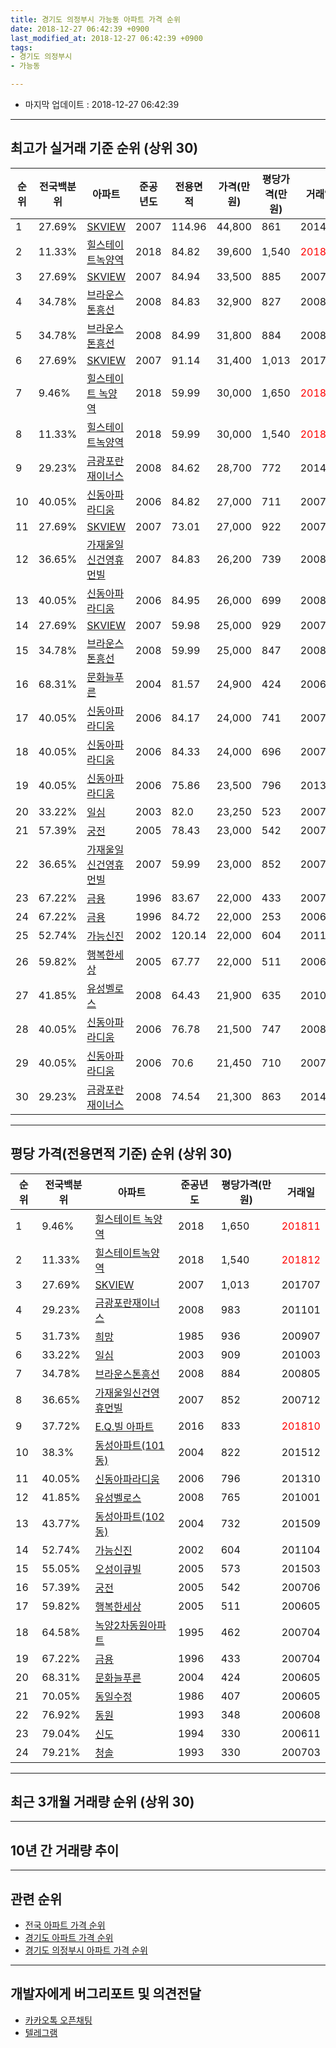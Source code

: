 ```yaml
---
title: 경기도 의정부시 가능동 아파트 가격 순위
date: 2018-12-27 06:42:39 +0900
last_modified_at: 2018-12-27 06:42:39 +0900
tags:
- 경기도 의정부시
- 가능동

---
```


* 마지막 업데이트 : 2018-12-27 06:42:39

---

## 최고가 실거래 기준 순위 (상위 30)


|순위|전국백분위|아파트|준공년도|전용면적|가격(만원)|평당가격(만원)|거래일|
|---|---|---|---|---|---|---|---|
|1|27.69%|[SKVIEW](https://search.naver.com/search.naver?query=%EA%B2%BD%EA%B8%B0%EB%8F%84+%EC%9D%98%EC%A0%95%EB%B6%80%EC%8B%9C+%EA%B0%80%EB%8A%A5%EB%8F%99+SKVIEW)|2007|114.96|44,800|861|201412|
|2|11.33%|[힐스테이트녹양역](https://search.naver.com/search.naver?query=%EA%B2%BD%EA%B8%B0%EB%8F%84+%EC%9D%98%EC%A0%95%EB%B6%80%EC%8B%9C+%EA%B0%80%EB%8A%A5%EB%8F%99+%ED%9E%90%EC%8A%A4%ED%85%8C%EC%9D%B4%ED%8A%B8%EB%85%B9%EC%96%91%EC%97%AD)|2018|84.82|39,600|1,540|<span style="color:red">201812</span>|
|3|27.69%|[SKVIEW](https://search.naver.com/search.naver?query=%EA%B2%BD%EA%B8%B0%EB%8F%84+%EC%9D%98%EC%A0%95%EB%B6%80%EC%8B%9C+%EA%B0%80%EB%8A%A5%EB%8F%99+SKVIEW)|2007|84.94|33,500|885|200707|
|4|34.78%|[브라운스톤흥선](https://search.naver.com/search.naver?query=%EA%B2%BD%EA%B8%B0%EB%8F%84+%EC%9D%98%EC%A0%95%EB%B6%80%EC%8B%9C+%EA%B0%80%EB%8A%A5%EB%8F%99+%EB%B8%8C%EB%9D%BC%EC%9A%B4%EC%8A%A4%ED%86%A4%ED%9D%A5%EC%84%A0)|2008|84.83|32,900|827|200803|
|5|34.78%|[브라운스톤흥선](https://search.naver.com/search.naver?query=%EA%B2%BD%EA%B8%B0%EB%8F%84+%EC%9D%98%EC%A0%95%EB%B6%80%EC%8B%9C+%EA%B0%80%EB%8A%A5%EB%8F%99+%EB%B8%8C%EB%9D%BC%EC%9A%B4%EC%8A%A4%ED%86%A4%ED%9D%A5%EC%84%A0)|2008|84.99|31,800|884|200805|
|6|27.69%|[SKVIEW](https://search.naver.com/search.naver?query=%EA%B2%BD%EA%B8%B0%EB%8F%84+%EC%9D%98%EC%A0%95%EB%B6%80%EC%8B%9C+%EA%B0%80%EB%8A%A5%EB%8F%99+SKVIEW)|2007|91.14|31,400|1,013|201707|
|7|9.46%|[힐스테이트 녹양역](https://search.naver.com/search.naver?query=%EA%B2%BD%EA%B8%B0%EB%8F%84+%EC%9D%98%EC%A0%95%EB%B6%80%EC%8B%9C+%EA%B0%80%EB%8A%A5%EB%8F%99+%ED%9E%90%EC%8A%A4%ED%85%8C%EC%9D%B4%ED%8A%B8+%EB%85%B9%EC%96%91%EC%97%AD)|2018|59.99|30,000|1,650|<span style="color:red">201811</span>|
|8|11.33%|[힐스테이트녹양역](https://search.naver.com/search.naver?query=%EA%B2%BD%EA%B8%B0%EB%8F%84+%EC%9D%98%EC%A0%95%EB%B6%80%EC%8B%9C+%EA%B0%80%EB%8A%A5%EB%8F%99+%ED%9E%90%EC%8A%A4%ED%85%8C%EC%9D%B4%ED%8A%B8%EB%85%B9%EC%96%91%EC%97%AD)|2018|59.99|30,000|1,540|<span style="color:red">201812</span>|
|9|29.23%|[금광포란재이너스](https://search.naver.com/search.naver?query=%EA%B2%BD%EA%B8%B0%EB%8F%84+%EC%9D%98%EC%A0%95%EB%B6%80%EC%8B%9C+%EA%B0%80%EB%8A%A5%EB%8F%99+%EA%B8%88%EA%B4%91%ED%8F%AC%EB%9E%80%EC%9E%AC%EC%9D%B4%EB%84%88%EC%8A%A4)|2008|84.62|28,700|772|201412|
|10|40.05%|[신동아파라디움](https://search.naver.com/search.naver?query=%EA%B2%BD%EA%B8%B0%EB%8F%84+%EC%9D%98%EC%A0%95%EB%B6%80%EC%8B%9C+%EA%B0%80%EB%8A%A5%EB%8F%99+%EC%8B%A0%EB%8F%99%EC%95%84%ED%8C%8C%EB%9D%BC%EB%94%94%EC%9B%80)|2006|84.82|27,000|711|200704|
|11|27.69%|[SKVIEW](https://search.naver.com/search.naver?query=%EA%B2%BD%EA%B8%B0%EB%8F%84+%EC%9D%98%EC%A0%95%EB%B6%80%EC%8B%9C+%EA%B0%80%EB%8A%A5%EB%8F%99+SKVIEW)|2007|73.01|27,000|922|200708|
|12|36.65%|[가재울일신건영휴먼빌](https://search.naver.com/search.naver?query=%EA%B2%BD%EA%B8%B0%EB%8F%84+%EC%9D%98%EC%A0%95%EB%B6%80%EC%8B%9C+%EA%B0%80%EB%8A%A5%EB%8F%99+%EA%B0%80%EC%9E%AC%EC%9A%B8%EC%9D%BC%EC%8B%A0%EA%B1%B4%EC%98%81%ED%9C%B4%EB%A8%BC%EB%B9%8C)|2007|84.83|26,200|739|200802|
|13|40.05%|[신동아파라디움](https://search.naver.com/search.naver?query=%EA%B2%BD%EA%B8%B0%EB%8F%84+%EC%9D%98%EC%A0%95%EB%B6%80%EC%8B%9C+%EA%B0%80%EB%8A%A5%EB%8F%99+%EC%8B%A0%EB%8F%99%EC%95%84%ED%8C%8C%EB%9D%BC%EB%94%94%EC%9B%80)|2006|84.95|26,000|699|200802|
|14|27.69%|[SKVIEW](https://search.naver.com/search.naver?query=%EA%B2%BD%EA%B8%B0%EB%8F%84+%EC%9D%98%EC%A0%95%EB%B6%80%EC%8B%9C+%EA%B0%80%EB%8A%A5%EB%8F%99+SKVIEW)|2007|59.98|25,000|929|200710|
|15|34.78%|[브라운스톤흥선](https://search.naver.com/search.naver?query=%EA%B2%BD%EA%B8%B0%EB%8F%84+%EC%9D%98%EC%A0%95%EB%B6%80%EC%8B%9C+%EA%B0%80%EB%8A%A5%EB%8F%99+%EB%B8%8C%EB%9D%BC%EC%9A%B4%EC%8A%A4%ED%86%A4%ED%9D%A5%EC%84%A0)|2008|59.99|25,000|847|200804|
|16|68.31%|[문화늘푸른](https://search.naver.com/search.naver?query=%EA%B2%BD%EA%B8%B0%EB%8F%84+%EC%9D%98%EC%A0%95%EB%B6%80%EC%8B%9C+%EA%B0%80%EB%8A%A5%EB%8F%99+%EB%AC%B8%ED%99%94%EB%8A%98%ED%91%B8%EB%A5%B8)|2004|81.57|24,900|424|200605|
|17|40.05%|[신동아파라디움](https://search.naver.com/search.naver?query=%EA%B2%BD%EA%B8%B0%EB%8F%84+%EC%9D%98%EC%A0%95%EB%B6%80%EC%8B%9C+%EA%B0%80%EB%8A%A5%EB%8F%99+%EC%8B%A0%EB%8F%99%EC%95%84%ED%8C%8C%EB%9D%BC%EB%94%94%EC%9B%80)|2006|84.17|24,000|741|200704|
|18|40.05%|[신동아파라디움](https://search.naver.com/search.naver?query=%EA%B2%BD%EA%B8%B0%EB%8F%84+%EC%9D%98%EC%A0%95%EB%B6%80%EC%8B%9C+%EA%B0%80%EB%8A%A5%EB%8F%99+%EC%8B%A0%EB%8F%99%EC%95%84%ED%8C%8C%EB%9D%BC%EB%94%94%EC%9B%80)|2006|84.33|24,000|696|200704|
|19|40.05%|[신동아파라디움](https://search.naver.com/search.naver?query=%EA%B2%BD%EA%B8%B0%EB%8F%84+%EC%9D%98%EC%A0%95%EB%B6%80%EC%8B%9C+%EA%B0%80%EB%8A%A5%EB%8F%99+%EC%8B%A0%EB%8F%99%EC%95%84%ED%8C%8C%EB%9D%BC%EB%94%94%EC%9B%80)|2006|75.86|23,500|796|201310|
|20|33.22%|[일심](https://search.naver.com/search.naver?query=%EA%B2%BD%EA%B8%B0%EB%8F%84+%EC%9D%98%EC%A0%95%EB%B6%80%EC%8B%9C+%EA%B0%80%EB%8A%A5%EB%8F%99+%EC%9D%BC%EC%8B%AC)|2003|82.0|23,250|523|200711|
|21|57.39%|[궁전](https://search.naver.com/search.naver?query=%EA%B2%BD%EA%B8%B0%EB%8F%84+%EC%9D%98%EC%A0%95%EB%B6%80%EC%8B%9C+%EA%B0%80%EB%8A%A5%EB%8F%99+%EA%B6%81%EC%A0%84)|2005|78.43|23,000|542|200706|
|22|36.65%|[가재울일신건영휴먼빌](https://search.naver.com/search.naver?query=%EA%B2%BD%EA%B8%B0%EB%8F%84+%EC%9D%98%EC%A0%95%EB%B6%80%EC%8B%9C+%EA%B0%80%EB%8A%A5%EB%8F%99+%EA%B0%80%EC%9E%AC%EC%9A%B8%EC%9D%BC%EC%8B%A0%EA%B1%B4%EC%98%81%ED%9C%B4%EB%A8%BC%EB%B9%8C)|2007|59.99|23,000|852|200712|
|23|67.22%|[금용](https://search.naver.com/search.naver?query=%EA%B2%BD%EA%B8%B0%EB%8F%84+%EC%9D%98%EC%A0%95%EB%B6%80%EC%8B%9C+%EA%B0%80%EB%8A%A5%EB%8F%99+%EA%B8%88%EC%9A%A9)|1996|83.67|22,000|433|200704|
|24|67.22%|[금용](https://search.naver.com/search.naver?query=%EA%B2%BD%EA%B8%B0%EB%8F%84+%EC%9D%98%EC%A0%95%EB%B6%80%EC%8B%9C+%EA%B0%80%EB%8A%A5%EB%8F%99+%EA%B8%88%EC%9A%A9)|1996|84.72|22,000|253|200602|
|25|52.74%|[가능신진](https://search.naver.com/search.naver?query=%EA%B2%BD%EA%B8%B0%EB%8F%84+%EC%9D%98%EC%A0%95%EB%B6%80%EC%8B%9C+%EA%B0%80%EB%8A%A5%EB%8F%99+%EA%B0%80%EB%8A%A5%EC%8B%A0%EC%A7%84)|2002|120.14|22,000|604|201104|
|26|59.82%|[행복한세상](https://search.naver.com/search.naver?query=%EA%B2%BD%EA%B8%B0%EB%8F%84+%EC%9D%98%EC%A0%95%EB%B6%80%EC%8B%9C+%EA%B0%80%EB%8A%A5%EB%8F%99+%ED%96%89%EB%B3%B5%ED%95%9C%EC%84%B8%EC%83%81)|2005|67.77|22,000|511|200605|
|27|41.85%|[유성벨로스](https://search.naver.com/search.naver?query=%EA%B2%BD%EA%B8%B0%EB%8F%84+%EC%9D%98%EC%A0%95%EB%B6%80%EC%8B%9C+%EA%B0%80%EB%8A%A5%EB%8F%99+%EC%9C%A0%EC%84%B1%EB%B2%A8%EB%A1%9C%EC%8A%A4)|2008|64.43|21,900|635|201009|
|28|40.05%|[신동아파라디움](https://search.naver.com/search.naver?query=%EA%B2%BD%EA%B8%B0%EB%8F%84+%EC%9D%98%EC%A0%95%EB%B6%80%EC%8B%9C+%EA%B0%80%EB%8A%A5%EB%8F%99+%EC%8B%A0%EB%8F%99%EC%95%84%ED%8C%8C%EB%9D%BC%EB%94%94%EC%9B%80)|2006|76.78|21,500|747|200803|
|29|40.05%|[신동아파라디움](https://search.naver.com/search.naver?query=%EA%B2%BD%EA%B8%B0%EB%8F%84+%EC%9D%98%EC%A0%95%EB%B6%80%EC%8B%9C+%EA%B0%80%EB%8A%A5%EB%8F%99+%EC%8B%A0%EB%8F%99%EC%95%84%ED%8C%8C%EB%9D%BC%EB%94%94%EC%9B%80)|2006|70.6|21,450|710|200703|
|30|29.23%|[금광포란재이너스](https://search.naver.com/search.naver?query=%EA%B2%BD%EA%B8%B0%EB%8F%84+%EC%9D%98%EC%A0%95%EB%B6%80%EC%8B%9C+%EA%B0%80%EB%8A%A5%EB%8F%99+%EA%B8%88%EA%B4%91%ED%8F%AC%EB%9E%80%EC%9E%AC%EC%9D%B4%EB%84%88%EC%8A%A4)|2008|74.54|21,300|863|201407|


---

## 평당 가격(전용면적 기준) 순위 (상위 30)


|순위|전국백분위|아파트|준공년도|평당가격(만원)|거래일|
|---|---|---|---|---|---|
|1|9.46%|[힐스테이트 녹양역](https://search.naver.com/search.naver?query=%EA%B2%BD%EA%B8%B0%EB%8F%84+%EC%9D%98%EC%A0%95%EB%B6%80%EC%8B%9C+%EA%B0%80%EB%8A%A5%EB%8F%99+%ED%9E%90%EC%8A%A4%ED%85%8C%EC%9D%B4%ED%8A%B8+%EB%85%B9%EC%96%91%EC%97%AD)|2018|1,650|<span style="color:red">201811</span>|
|2|11.33%|[힐스테이트녹양역](https://search.naver.com/search.naver?query=%EA%B2%BD%EA%B8%B0%EB%8F%84+%EC%9D%98%EC%A0%95%EB%B6%80%EC%8B%9C+%EA%B0%80%EB%8A%A5%EB%8F%99+%ED%9E%90%EC%8A%A4%ED%85%8C%EC%9D%B4%ED%8A%B8%EB%85%B9%EC%96%91%EC%97%AD)|2018|1,540|<span style="color:red">201812</span>|
|3|27.69%|[SKVIEW](https://search.naver.com/search.naver?query=%EA%B2%BD%EA%B8%B0%EB%8F%84+%EC%9D%98%EC%A0%95%EB%B6%80%EC%8B%9C+%EA%B0%80%EB%8A%A5%EB%8F%99+SKVIEW)|2007|1,013|201707|
|4|29.23%|[금광포란재이너스](https://search.naver.com/search.naver?query=%EA%B2%BD%EA%B8%B0%EB%8F%84+%EC%9D%98%EC%A0%95%EB%B6%80%EC%8B%9C+%EA%B0%80%EB%8A%A5%EB%8F%99+%EA%B8%88%EA%B4%91%ED%8F%AC%EB%9E%80%EC%9E%AC%EC%9D%B4%EB%84%88%EC%8A%A4)|2008|983|201101|
|5|31.73%|[희망](https://search.naver.com/search.naver?query=%EA%B2%BD%EA%B8%B0%EB%8F%84+%EC%9D%98%EC%A0%95%EB%B6%80%EC%8B%9C+%EA%B0%80%EB%8A%A5%EB%8F%99+%ED%9D%AC%EB%A7%9D)|1985|936|200907|
|6|33.22%|[일심](https://search.naver.com/search.naver?query=%EA%B2%BD%EA%B8%B0%EB%8F%84+%EC%9D%98%EC%A0%95%EB%B6%80%EC%8B%9C+%EA%B0%80%EB%8A%A5%EB%8F%99+%EC%9D%BC%EC%8B%AC)|2003|909|201003|
|7|34.78%|[브라운스톤흥선](https://search.naver.com/search.naver?query=%EA%B2%BD%EA%B8%B0%EB%8F%84+%EC%9D%98%EC%A0%95%EB%B6%80%EC%8B%9C+%EA%B0%80%EB%8A%A5%EB%8F%99+%EB%B8%8C%EB%9D%BC%EC%9A%B4%EC%8A%A4%ED%86%A4%ED%9D%A5%EC%84%A0)|2008|884|200805|
|8|36.65%|[가재울일신건영휴먼빌](https://search.naver.com/search.naver?query=%EA%B2%BD%EA%B8%B0%EB%8F%84+%EC%9D%98%EC%A0%95%EB%B6%80%EC%8B%9C+%EA%B0%80%EB%8A%A5%EB%8F%99+%EA%B0%80%EC%9E%AC%EC%9A%B8%EC%9D%BC%EC%8B%A0%EA%B1%B4%EC%98%81%ED%9C%B4%EB%A8%BC%EB%B9%8C)|2007|852|200712|
|9|37.72%|[E.Q.빌 아파트](https://search.naver.com/search.naver?query=%EA%B2%BD%EA%B8%B0%EB%8F%84+%EC%9D%98%EC%A0%95%EB%B6%80%EC%8B%9C+%EA%B0%80%EB%8A%A5%EB%8F%99+E.Q.%EB%B9%8C+%EC%95%84%ED%8C%8C%ED%8A%B8)|2016|833|<span style="color:red">201810</span>|
|10|38.3%|[동성아파트(101동)](https://search.naver.com/search.naver?query=%EA%B2%BD%EA%B8%B0%EB%8F%84+%EC%9D%98%EC%A0%95%EB%B6%80%EC%8B%9C+%EA%B0%80%EB%8A%A5%EB%8F%99+%EB%8F%99%EC%84%B1%EC%95%84%ED%8C%8C%ED%8A%B8%28101%EB%8F%99%29)|2004|822|201512|
|11|40.05%|[신동아파라디움](https://search.naver.com/search.naver?query=%EA%B2%BD%EA%B8%B0%EB%8F%84+%EC%9D%98%EC%A0%95%EB%B6%80%EC%8B%9C+%EA%B0%80%EB%8A%A5%EB%8F%99+%EC%8B%A0%EB%8F%99%EC%95%84%ED%8C%8C%EB%9D%BC%EB%94%94%EC%9B%80)|2006|796|201310|
|12|41.85%|[유성벨로스](https://search.naver.com/search.naver?query=%EA%B2%BD%EA%B8%B0%EB%8F%84+%EC%9D%98%EC%A0%95%EB%B6%80%EC%8B%9C+%EA%B0%80%EB%8A%A5%EB%8F%99+%EC%9C%A0%EC%84%B1%EB%B2%A8%EB%A1%9C%EC%8A%A4)|2008|765|201001|
|13|43.77%|[동성아파트(102동)](https://search.naver.com/search.naver?query=%EA%B2%BD%EA%B8%B0%EB%8F%84+%EC%9D%98%EC%A0%95%EB%B6%80%EC%8B%9C+%EA%B0%80%EB%8A%A5%EB%8F%99+%EB%8F%99%EC%84%B1%EC%95%84%ED%8C%8C%ED%8A%B8%28102%EB%8F%99%29)|2004|732|201509|
|14|52.74%|[가능신진](https://search.naver.com/search.naver?query=%EA%B2%BD%EA%B8%B0%EB%8F%84+%EC%9D%98%EC%A0%95%EB%B6%80%EC%8B%9C+%EA%B0%80%EB%8A%A5%EB%8F%99+%EA%B0%80%EB%8A%A5%EC%8B%A0%EC%A7%84)|2002|604|201104|
|15|55.05%|[오성이큐빌](https://search.naver.com/search.naver?query=%EA%B2%BD%EA%B8%B0%EB%8F%84+%EC%9D%98%EC%A0%95%EB%B6%80%EC%8B%9C+%EA%B0%80%EB%8A%A5%EB%8F%99+%EC%98%A4%EC%84%B1%EC%9D%B4%ED%81%90%EB%B9%8C)|2005|573|201503|
|16|57.39%|[궁전](https://search.naver.com/search.naver?query=%EA%B2%BD%EA%B8%B0%EB%8F%84+%EC%9D%98%EC%A0%95%EB%B6%80%EC%8B%9C+%EA%B0%80%EB%8A%A5%EB%8F%99+%EA%B6%81%EC%A0%84)|2005|542|200706|
|17|59.82%|[행복한세상](https://search.naver.com/search.naver?query=%EA%B2%BD%EA%B8%B0%EB%8F%84+%EC%9D%98%EC%A0%95%EB%B6%80%EC%8B%9C+%EA%B0%80%EB%8A%A5%EB%8F%99+%ED%96%89%EB%B3%B5%ED%95%9C%EC%84%B8%EC%83%81)|2005|511|200605|
|18|64.58%|[녹양2차동원아파트](https://search.naver.com/search.naver?query=%EA%B2%BD%EA%B8%B0%EB%8F%84+%EC%9D%98%EC%A0%95%EB%B6%80%EC%8B%9C+%EA%B0%80%EB%8A%A5%EB%8F%99+%EB%85%B9%EC%96%912%EC%B0%A8%EB%8F%99%EC%9B%90%EC%95%84%ED%8C%8C%ED%8A%B8)|1995|462|200704|
|19|67.22%|[금용](https://search.naver.com/search.naver?query=%EA%B2%BD%EA%B8%B0%EB%8F%84+%EC%9D%98%EC%A0%95%EB%B6%80%EC%8B%9C+%EA%B0%80%EB%8A%A5%EB%8F%99+%EA%B8%88%EC%9A%A9)|1996|433|200704|
|20|68.31%|[문화늘푸른](https://search.naver.com/search.naver?query=%EA%B2%BD%EA%B8%B0%EB%8F%84+%EC%9D%98%EC%A0%95%EB%B6%80%EC%8B%9C+%EA%B0%80%EB%8A%A5%EB%8F%99+%EB%AC%B8%ED%99%94%EB%8A%98%ED%91%B8%EB%A5%B8)|2004|424|200605|
|21|70.05%|[동일수정](https://search.naver.com/search.naver?query=%EA%B2%BD%EA%B8%B0%EB%8F%84+%EC%9D%98%EC%A0%95%EB%B6%80%EC%8B%9C+%EA%B0%80%EB%8A%A5%EB%8F%99+%EB%8F%99%EC%9D%BC%EC%88%98%EC%A0%95)|1986|407|200605|
|22|76.92%|[동원](https://search.naver.com/search.naver?query=%EA%B2%BD%EA%B8%B0%EB%8F%84+%EC%9D%98%EC%A0%95%EB%B6%80%EC%8B%9C+%EA%B0%80%EB%8A%A5%EB%8F%99+%EB%8F%99%EC%9B%90)|1993|348|200608|
|23|79.04%|[신도](https://search.naver.com/search.naver?query=%EA%B2%BD%EA%B8%B0%EB%8F%84+%EC%9D%98%EC%A0%95%EB%B6%80%EC%8B%9C+%EA%B0%80%EB%8A%A5%EB%8F%99+%EC%8B%A0%EB%8F%84)|1994|330|200611|
|24|79.21%|[청솔](https://search.naver.com/search.naver?query=%EA%B2%BD%EA%B8%B0%EB%8F%84+%EC%9D%98%EC%A0%95%EB%B6%80%EC%8B%9C+%EA%B0%80%EB%8A%A5%EB%8F%99+%EC%B2%AD%EC%86%94)|1993|330|200703|


---

## 최근 3개월 거래량 순위 (상위 30)


<div style="width:100%;">
    <canvas id="deal_count_ranking" height="250"></canvas>
</div>


<script>
new Chart(document.getElementById("deal_count_ranking"), {
    type: 'horizontalBar',
    data: {
        labels: ['SKVIEW', '브라운스톤흥선', '동원', '신도', '힐스테이트녹양역', '신동아파라디움', '일심', '금광포란재이너스', '녹양2차동원아파트', '유성벨로스', 'E.Q.빌 아파트', '힐스테이트 녹양역'],
        datasets: [{
            label: '실거래 수',
            data: [18, 8, 7, 4, 4, 2, 2, 2, 1, 1, 1, 1],
            borderColor: "rgba(255, 0, 128, 1)",
            backgroundColor: "rgba(255, 0, 128, 0.5)",
            fill: false,
        }]
    },
    options: {
        responsive: true,
        title: {
            display: true,
            text: '최근 3개월 거래량 순위'
        },
        tooltips: {
            mode: 'index',
            intersect: false,
            callbacks: {
                title: function(tooltipItems, data) {
                    return "실거래 수:";
                },
                label: function(tooltipItem, data) {
                    return data.labels[tooltipItem.index] + ": " + tooltipItem.xLabel;
                }
            }
        },
        hover: {
            mode: 'nearest',
            intersect: true
        },
        scales: {
            xAxes: [{
                display: true,
                scaleLabel: {
                    display: true,
                    labelString: '실거래 수'
                },
                ticks: {
                    suggestedMin: 0,
                }
            }],
            yAxes: [{
                display: true,
                ticks: {
                    autoSkip: false,
                    callback: function(value, index, values) {
                        if (value.length > 15)
                            return value.substr(0, 13) + "...";
                        else
                            return value;
                    }
                },
                scaleLabel: {
                    display: false,
                }
            }]
        }
    }
});

</script>


---

## 10년 간 거래량 추이


<div style="width:100%;">
    <canvas id="deal_progress" height="250"></canvas>
</div>

<script>
new Chart(document.getElementById("deal_progress"), {
    type: 'line',
    data: {
        labels: ['200812','200901','200902','200903','200904','200905','200906','200907','200908','200909','200910','200911','200912','201001','201002','201003','201004','201005','201006','201007','201008','201009','201010','201011','201012','201101','201102','201103','201104','201105','201106','201107','201108','201109','201110','201111','201112','201201','201202','201203','201204','201205','201206','201207','201208','201209','201210','201211','201212','201301','201302','201303','201304','201305','201306','201307','201308','201309','201310','201311','201312','201401','201402','201403','201404','201405','201406','201407','201408','201409','201410','201411','201412','201501','201502','201503','201504','201505','201506','201507','201508','201509','201510','201511','201512','201601','201602','201603','201604','201605','201606','201607','201608','201609','201610','201611','201612','201701','201702','201703','201704','201705','201706','201707','201708','201709','201710','201711','201712','201801','201802','201803','201804','201805','201806','201807','201808','201809','201810','201811','201812'],
        datasets: [{
            label: '실거래 수',
            pointRadius: 1,
            data: [0, 2, 3, 4, 8, 17, 22, 14, 20, 29, 8, 8, 6, 6, 8, 15, 15, 6, 3, 12, 12, 7, 14, 18, 16, 16, 23, 23, 20, 9, 11, 11, 17, 21, 8, 13, 8, 5, 19, 11, 6, 12, 14, 13, 11, 15, 13, 3, 7, 5, 18, 11, 18, 17, 15, 12, 19, 17, 28, 15, 11, 13, 22, 23, 17, 12, 12, 17, 18, 20, 25, 16, 13, 23, 30, 40, 33, 28, 40, 28, 36, 40, 29, 21, 15, 26, 19, 29, 32, 31, 21, 41, 34, 26, 40, 21, 17, 13, 22, 20, 30, 30, 29, 31, 22, 19, 25, 19, 14, 19, 11, 24, 14, 21, 15, 25, 24, 24, 21, 23, 7],
            borderColor: "rgba(255, 201, 14, 1)",
            backgroundColor: "rgba(255, 201, 14, 0.5)",
            fill: true,
        }]
    },
    options: {
        responsive: true,
        title: {
            display: true,
            text: '10년간 거래량 추이'
        },
        tooltips: {
            mode: 'index',
            intersect: false,
        },
        hover: {
            mode: 'nearest',
            intersect: true
        },
        scales: {
            xAxes: [{
                display: true,
                scaleLabel: {
                    display: true,
                    labelString: '년/월'
                }
            }],
            yAxes: [{
                display: true,
                ticks: {
                    suggestedMin: 0,
                },
                scaleLabel: {
                    display: true,
                    labelString: '실거래 수'
                }
            }]
        }
    }
});

</script>


---

## 관련 순위

- [전국 아파트 가격 순위](https://inasie.github.io/apt-ranking/전국)
- [경기도 아파트 가격 순위](https://inasie.github.io/apt-ranking/경기도)
- [경기도 의정부시 아파트 가격 순위](https://inasie.github.io/apt-ranking/경기도-의정부시)


---

## 개발자에게 버그리포트 및 의견전달

- [카카오톡 오픈채팅](https://open.kakao.com/o/gLJUAP4)
- [텔레그램](https://t.me/inasie)

